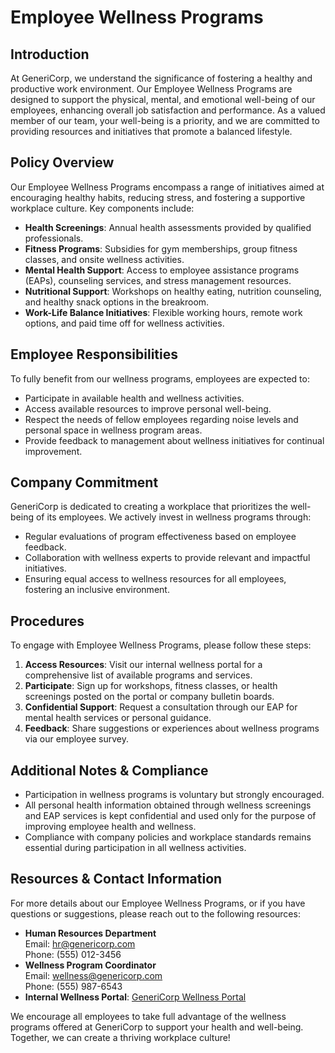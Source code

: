 # Employee Wellness Programs

## Introduction  
At GeneriCorp, we understand the significance of fostering a healthy and productive work environment. Our Employee Wellness Programs are designed to support the physical, mental, and emotional well-being of our employees, enhancing overall job satisfaction and performance. As a valued member of our team, your well-being is a priority, and we are committed to providing resources and initiatives that promote a balanced lifestyle.

## Policy Overview  
Our Employee Wellness Programs encompass a range of initiatives aimed at encouraging healthy habits, reducing stress, and fostering a supportive workplace culture. Key components include:

- **Health Screenings**: Annual health assessments provided by qualified professionals.  
- **Fitness Programs**: Subsidies for gym memberships, group fitness classes, and onsite wellness activities.  
- **Mental Health Support**: Access to employee assistance programs (EAPs), counseling services, and stress management resources.  
- **Nutritional Support**: Workshops on healthy eating, nutrition counseling, and healthy snack options in the breakroom.  
- **Work-Life Balance Initiatives**: Flexible working hours, remote work options, and paid time off for wellness activities.

## Employee Responsibilities  
To fully benefit from our wellness programs, employees are expected to:

- Participate in available health and wellness activities.  
- Access available resources to improve personal well-being.  
- Respect the needs of fellow employees regarding noise levels and personal space in wellness program areas.  
- Provide feedback to management about wellness initiatives for continual improvement.

## Company Commitment  
GeneriCorp is dedicated to creating a workplace that prioritizes the well-being of its employees. We actively invest in wellness programs through:

- Regular evaluations of program effectiveness based on employee feedback.  
- Collaboration with wellness experts to provide relevant and impactful initiatives.  
- Ensuring equal access to wellness resources for all employees, fostering an inclusive environment.

## Procedures  
To engage with Employee Wellness Programs, please follow these steps:

1. **Access Resources**: Visit our internal wellness portal for a comprehensive list of available programs and services.  
2. **Participate**: Sign up for workshops, fitness classes, or health screenings posted on the portal or company bulletin boards.  
3. **Confidential Support**: Request a consultation through our EAP for mental health services or personal guidance.  
4. **Feedback**: Share suggestions or experiences about wellness programs via our employee survey.

## Additional Notes & Compliance  
- Participation in wellness programs is voluntary but strongly encouraged.  
- All personal health information obtained through wellness screenings and EAP services is kept confidential and used only for the purpose of improving employee health and wellness.  
- Compliance with company policies and workplace standards remains essential during participation in all wellness activities.

## Resources & Contact Information  
For more details about our Employee Wellness Programs, or if you have questions or suggestions, please reach out to the following resources:  

- **Human Resources Department**  
  Email: hr@genericorp.com  
  Phone: (555) 012-3456  
- **Wellness Program Coordinator**  
  Email: wellness@genericorp.com  
  Phone: (555) 987-6543  
- **Internal Wellness Portal**: [GeneriCorp Wellness Portal](#) 

We encourage all employees to take full advantage of the wellness programs offered at GeneriCorp to support your health and well-being. Together, we can create a thriving workplace culture!